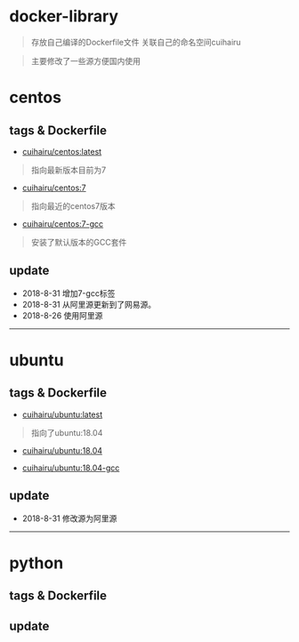 # docker-library

> 存放自己编译的Dockerfile文件 关联自己的命名空间cuihairu 

> 主要修改了一些源方便国内使用

# centos

## tags & Dockerfile

- [cuihairu/centos:latest](https://github.com/cuihairu/docker-libs/blob/master/centos/7/Dockerfile)
>指向最新版本目前为7

- [cuihairu/centos:7](https://github.com/cuihairu/docker-libs/blob/master/centos/7/Dockerfile)
>指向最近的centos7版本

- [cuihairu/centos:7-gcc](https://github.com/cuihairu/docker-libs/blob/master/centos/7/gcc/Dockerfile)
>安装了默认版本的GCC套件

## update

- 2018-8-31 增加7-gcc标签
- 2018-8-31 从阿里源更新到了网易源。
- 2018-8-26 使用阿里源

---

# ubuntu


## tags & Dockerfile

- [cuihairu/ubuntu:latest](https://github.com/cuihairu/docker-libs/blob/master/ubuntu/18/Dockerfile)
>指向了ubuntu:18.04 

- [cuihairu/ubuntu:18.04](https://github.com/cuihairu/docker-libs/blob/master/ubuntu/18/Dockerfile)

- [cuihairu/ubuntu:18.04-gcc](https://github.com/cuihairu/docker-libs/blob/master/ubuntu/18/Dockerfile)



## update 

- 2018-8-31 修改源为阿里源

---

# python

## tags & Dockerfile

## update
